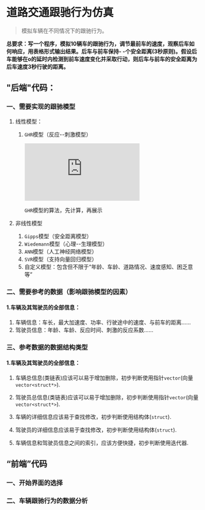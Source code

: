 # 道路交通跟驰行为仿真

> 模拟车辆在不同情况下的跟驰行为。

**总要求：写一个程序，模拟10辆车的跟驰行为，调节最前车的速度，观察后车如何响应，用表格形式输出结果。后车与前车保持- -个安全距离(3秒原则)。假设后车能够在o的延时内检测到前车速度变化并采取行动，则后车与前车的安全距离为后车速度3秒行驶的距离。**

## "后端"代码：

### 一、需要实现的跟驰模型

1. 线性模型：
   1. `GHR`模型（反应--刺激模型）

      ![](https://pics.images.ac.cn/image/5eca6a5850e42.html)
      
       `GHR`模型的算法，先计算，再展示

2. 非线性模型
   1. `Gipps`模型（安全距离模型）
   2. `Wiedemann`模型（心理--生理模型）
   3. `ANN`模型（人工神经网络模型）
   4. `SVR`模型（支持向量回归模型）
   5. 自定义模型：包含但不限于“年龄、车龄、道路情况、速度感知、困乏意等”

### 二、需要参考的数据（影响跟驰模型的因素）

#### 1.车辆及其驾驶员的全部信息：
1. 车辆信息：车长，最大加速度、功率、行驶途中的速度、与前车的距离......
2. 驾驶员信息：年龄、车龄、反应时间、刺激的反应系数......


### 三、参考数据的数据结构类型

#### 1.车辆及其驾驶员的全部信息：

1. 车辆总信息(类链表)应该可以易于增加删除，初步判断使用指针`vector`(向量`vector<struct*>`).

2. 驾驶员总信息(类链表)应该可以易于增加删除，初步判断使用指针`vector`(向量`vector<struct*>`).

3. 车辆的详细信息应该易于查找修改，初步判断使用结构体(`struct`).

4. 驾驶员的详细信息应该易于查找修改，初步判断使用结构体(`struct`).

5. 车辆信息和驾驶员信息之间的索引，应该方便快捷，初步判断使用迭代器.

   


## “前端”代码

### 一、开始界面的选择

### 二、车辆跟驰行为的数据分析
